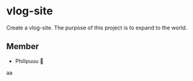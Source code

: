 <!-- @format -->

# vlog-site

Create a vlog-site. The purpose of this project is to expand to the world.

## Member

- Philipuuu 🥷

aa